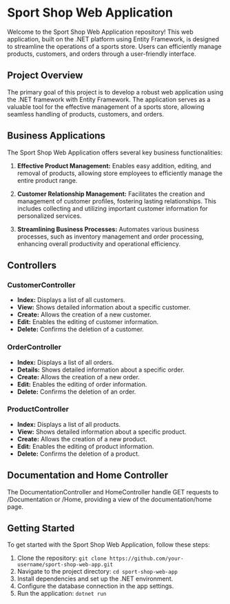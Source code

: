 # Sport Shop Web Application

Welcome to the Sport Shop Web Application repository! This web application, built on the .NET platform using Entity Framework, is designed to streamline the operations of a sports store. Users can efficiently manage products, customers, and orders through a user-friendly interface.

## Project Overview

The primary goal of this project is to develop a robust web application using the .NET framework with Entity Framework. The application serves as a valuable tool for the effective management of a sports store, allowing seamless handling of products, customers, and orders.

## Business Applications

The Sport Shop Web Application offers several key business functionalities:

1. **Effective Product Management:** Enables easy addition, editing, and removal of products, allowing store employees to efficiently manage the entire product range.

2. **Customer Relationship Management:** Facilitates the creation and management of customer profiles, fostering lasting relationships. This includes collecting and utilizing important customer information for personalized services.

3. **Streamlining Business Processes:** Automates various business processes, such as inventory management and order processing, enhancing overall productivity and operational efficiency.

## Controllers

### CustomerController

- **Index:** Displays a list of all customers.
- **View:** Shows detailed information about a specific customer.
- **Create:** Allows the creation of a new customer.
- **Edit:** Enables the editing of customer information.
- **Delete:** Confirms the deletion of a customer.

### OrderController

- **Index:** Displays a list of all orders.
- **Details:** Shows detailed information about a specific order.
- **Create:** Allows the creation of a new order.
- **Edit:** Enables the editing of order information.
- **Delete:** Confirms the deletion of an order.

### ProductController

- **Index:** Displays a list of all products.
- **View:** Shows detailed information about a specific product.
- **Create:** Allows the creation of a new product.
- **Edit:** Enables the editing of product information.
- **Delete:** Confirms the deletion of a product.

## Documentation and Home Controller

The DocumentationController and HomeController handle GET requests to /Documentation or /Home, providing a view of the documentation/home page.

## Getting Started

To get started with the Sport Shop Web Application, follow these steps:

1. Clone the repository: `git clone https://github.com/your-username/sport-shop-web-app.git`
2. Navigate to the project directory: `cd sport-shop-web-app`
3. Install dependencies and set up the .NET environment.
4. Configure the database connection in the app settings.
5. Run the application: `dotnet run`
